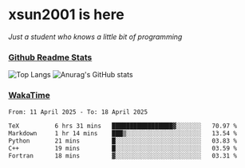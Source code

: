 # xsun2001 is here

*Just a student who knows a little bit of programming*

### [Github Readme Stats](https://github.com/anuraghazra/github-readme-stats)

![Top Langs](https://github-readme-stats.vercel.app/api/top-langs/?username=xsun2001&layout=compact&theme=radical) ![Anurag's GitHub stats](https://github-readme-stats.vercel.app/api?username=xsun2001&show_icons=true&theme=radical)

### [WakaTime](https://wakatime.com)

<!--START_SECTION:waka-->

```txt
From: 11 April 2025 - To: 18 April 2025

TeX          6 hrs 31 mins   █████████████████▓░░░░░░░   70.97 %
Markdown     1 hr 14 mins    ███▒░░░░░░░░░░░░░░░░░░░░░   13.54 %
Python       21 mins         █░░░░░░░░░░░░░░░░░░░░░░░░   03.83 %
C++          19 mins         █░░░░░░░░░░░░░░░░░░░░░░░░   03.59 %
Fortran      18 mins         ▓░░░░░░░░░░░░░░░░░░░░░░░░   03.31 %
```

<!--END_SECTION:waka-->
